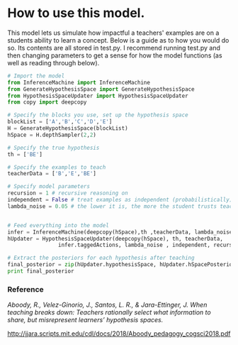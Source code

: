 # How to use this model.
This model lets us simulate how impactful a teachers' examples are on a students ability to learn a concept. Below is a guide as to how you would do so. Its contents are all stored in test.py. I recommend running test.py and then changing parameters to get a sense for how the model functions (as well as reading through below).

```Python
# Import the model
from InferenceMachine import InferenceMachine
from GenerateHypothesisSpace import GenerateHypothesisSpace
from HypothesisSpaceUpdater import HypothesisSpaceUpdater
from copy import deepcopy

# Specify the blocks you use, set up the hypothesis space
blockList = ['A','B','C','D','E']
H = GenerateHypothesisSpace(blockList)
hSpace = H.depthSampler(2,2)

# Specify the true hypothesis
th = ['BE']

# Specify the examples to teach
teacherData = ['B','E','BE']

# Specify model parameters
recursion = 1 # recursive reasoning on
independent = False # treat examples as independent (probabilistically)
lambda_noise = 0.05 # the lower it is, the more the student trusts teacher examples


# Feed everything into the model
infer = InferenceMachine(deepcopy(hSpace),th ,teacherData, lambda_noise)
hUpdater = HypothesisSpaceUpdater(deepcopy(hSpace), th, teacherData,
				infer.taggedActions, lambda_noise , independent, recursion)

# Extract the posteriors for each hypothesis after teaching
final_posterior = zip(hUpdater.hypothesisSpace, hUpdater.hSpacePosterior)
print final_posterior
```

### Reference
*Aboody, R., Velez-Ginorio, J., Santos, L. R., & Jara-Ettinger, J. When teaching breaks down: Teachers rationally select what information to share, but misrepresent learners’ hypothesis spaces.*

http://jjara.scripts.mit.edu/cdl/docs/2018/Aboody_pedagogy_cogsci2018.pdf
